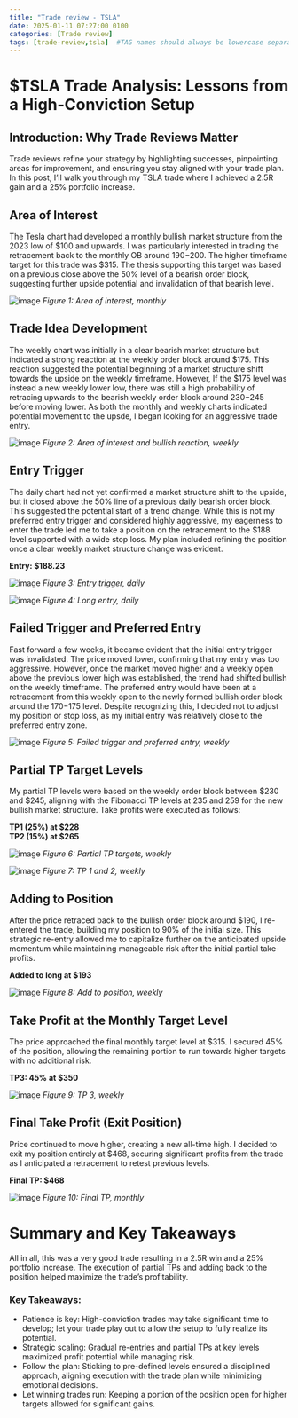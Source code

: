 ```yaml
---
title: "Trade review - TSLA"
date: 2025-01-11 07:27:00 0100
categories: [Trade review]
tags: [trade-review,tsla]  #TAG names should always be lowercase separated by comma
---
```


# $TSLA Trade Analysis: Lessons from a High-Conviction Setup

## Introduction: Why Trade Reviews Matter

Trade reviews refine your strategy by highlighting successes, pinpointing areas for improvement, and ensuring you stay aligned with your trade plan. In this post, I’ll walk you through my TSLA trade where I achieved a 2.5R gain and a 25% portfolio increase.

## Area of Interest
The Tesla chart had developed a monthly bullish market structure from the 2023 low of $100 and upwards. I was particularly interested in trading the retracement back to the monthly OB around $190-$200.
The higher timeframe target for this trade was $315. The thesis supporting this target was based on a previous close above the 50% level of a bearish order block, suggesting further upside potential and invalidation of that bearish level.

![image](/assets/img/2025/1/TG-Trade_review-1-AOI-M.png)
*Figure 1: Area of interest, monthly*

## Trade Idea Development
The weekly chart was initially in a clear bearish market structure but indicated a strong reaction at the weekly order block around $175. This reaction suggested the potential beginning of a market structure shift towards the upside on the weekly timeframe.
However, If the $175 level was instead a new weekly lower low, there was still a high probability of retracing upwards to the bearish weekly order block around $230-$245 before moving lower.
As both the monthly and weekly charts indicated potential movement to the upsde, I began looking for an aggressive trade entry.

![image](/assets/img/2025/1/TG-Trade_review-1-AOI-W.png)
*Figure 2: Area of interest and bullish reaction, weekly*

## Entry Trigger
The daily chart had not yet confirmed a market structure shift to the upside, but it closed above the 50% line of a previous daily bearish order block. This suggested the potential start of a trend change. While this is not my preferred entry trigger and considered highly aggressive, my eagerness to enter the trade led me to take a position on the retracement to the $188 level supported with a wide stop loss. My plan included refining the position once a clear weekly market structure change was evident.

**Entry: $188.23**

![image](/assets/img/2025/1/TG-Trade_review-1-Entry_trigger-D.png)
*Figure 3: Entry trigger, daily*

![image](/assets/img/2025/1/TG-Trade_review-1-Long-D.png)
*Figure 4: Long entry, daily*

## Failed Trigger and Preferred Entry
Fast forward a few weeks, it became evident that the initial entry trigger was invalidated. The price moved lower, confirming that my entry was too aggressive. However, once the market moved higher and a weekly open above the previous lower high was established, the trend had shifted bullish on the weekly timeframe.
The preferred entry would have been at a retracement from this weekly open to the newly formed bullish order block around the $170-$175 level.
Despite recognizing this, I decided not to adjust my position or stop loss, as my initial entry was relatively close to the preferred entry zone.

![image](/assets/img/2025/1/TG-Trade_review-1-Preferred_entry-W.png)
*Figure 5: Failed trigger and preferred entry, weekly*

## Partial TP Target Levels
My partial TP levels were based on the weekly order block between $230 and $245, aligning with the Fibonacci TP levels at 235 and 259 for the new bullish market structure.
Take profits were executed as follows:  
  
**TP1 (25%) at $228**  
**TP2 (15%) at $265**

![image](/assets/img/2025/1/TG-Trade_review-1-Partial_TP_levels-W.png)
*Figure 6: Partial TP targets, weekly*  

![image](/assets/img/2025/1/TG-Trade_review-1-TP1_2.png)
*Figure 7: TP 1 and 2, weekly*  


## Adding to Position
After the price retraced back to the bullish order block around $190, I re-entered the trade, building my position to 90% of the initial size. This strategic re-entry allowed me to capitalize further on the anticipated upside momentum while maintaining manageable risk after the initial partial take-profits.  

**Added to long at $193**

![image](/assets/img/2025/1/TG-Trade_review-1-Long_add_target-W.png)
*Figure 8: Add to position, weekly*

## Take Profit at the Monthly Target Level
The price approached the final monthly target level at $315. I secured 45% of the position, allowing the remaining portion to run towards higher targets with no additional risk.  

**TP3: 45% at $350**

![image](/assets/img/2025/1/TG-Trade_review-1-TP3-W.png)
*Figure 9: TP 3, weekly*

## Final Take Profit (Exit Position)
Price continued to move higher, creating a new all-time high. I decided to exit my position entirely at $468, securing significant profits from the trade as I anticipated a retracement to retest previous levels.  

**Final TP: $468**  

![image](/assets/img/2025/1/TG-Trade_review-1-Final_TP-M.png)
*Figure 10: Final TP, monthly*


# Summary and Key Takeaways
All in all, this was a very good trade resulting in a 2.5R win and a 25% portfolio increase. The execution of partial TPs and adding back to the position helped maximize the trade’s profitability.

### Key Takeaways:
* Patience is key: High-conviction trades may take significant time to develop; let your trade play out to allow the setup to fully realize its potential.
* Strategic scaling: Gradual re-entries and partial TPs at key levels maximized profit potential while managing risk.
* Follow the plan: Sticking to pre-defined levels ensured a disciplined approach, aligning execution with the trade plan while minimizing emotional decisions.
* Let winning trades run: Keeping a portion of the position open for higher targets allowed for significant gains.


